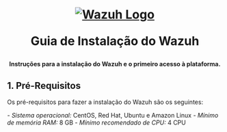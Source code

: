 <h1 align="center">

[![Wazuh Logo](https://github.com/user-attachments/assets/119abd64-9d52-4170-b976-6037f76f6097)](https://wazuh.com)

Guia de Instalação do Wazuh

</h1>

<h4 align="center">

Instruções para a instalação do Wazuh e o primeiro acesso à plataforma.

</h4>

## 1. Pré-Requisitos

Os pré-requisitos para fazer a instalação do Wazuh são os seguintes:

*- Sistema operacional:* CentOS, Red Hat, Ubuntu e Amazon Linux
*- Mínimo de memória RAM:* 8 GB
*- Mínimo recomendado de CPU:* 4 CPU


